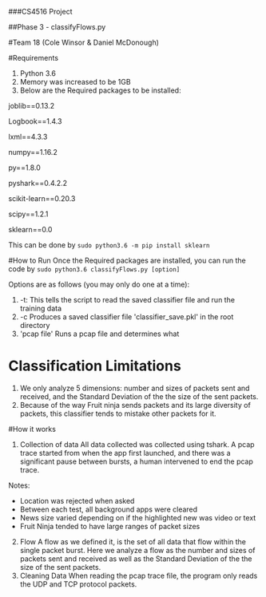 ###CS4516 Project

##Phase 3 - classifyFlows.py

#Team 18 (Cole Winsor & Daniel McDonough)

#Requirements

1. Python 3.6
2. Memory was increased to be 1GB
3. Below are the Required packages to be installed:

  joblib==0.13.2

  Logbook==1.4.3

  lxml==4.3.3

  numpy==1.16.2

  py==1.8.0

  pyshark==0.4.2.2

  scikit-learn==0.20.3

  scipy==1.2.1

  sklearn==0.0


This can be done by
`sudo python3.6 -m pip install sklearn`


#How to Run
Once the Required packages are installed, you can run the code by
`sudo python3.6 classifyFlows.py [option]`


Options are as follows (you may only do one at a time):
1. -t: This tells the script to read the saved classifier file and run the training data
2. -c Produces a saved classifier file 'classifier_save.pkl' in the root directory
3. 'pcap file' Runs a pcap file and determines what

# Classification Limitations
1. We only analyze 5 dimensions: number and sizes of packets sent and received, and the Standard Deviation of the the size of the sent packets.
2. Because of the way Fruit ninja sends packets and its large diversity of packets, this classifier tends to mistake other packets for it.


#How it works
1. Collection of data
All data collected was collected using tshark. A pcap trace started from when the app first launched, and there was a significant pause between bursts, a human intervened to end the pcap trace.

Notes:
- Location was rejected when asked
- Between each test, all background apps were cleared
- News size varied depending on if the highlighted new was video or text
- Fruit Ninja tended to have large ranges of packet sizes



2. Flow
A flow as we defined it, is the set of all data that flow within the single packet burst. Here we analyze a flow as the number and sizes of packets sent and received as well as the Standard Deviation of the the size of the sent packets.
3. Cleaning Data
When reading the pcap trace file, the program only reads the UDP and TCP protocol packets.
